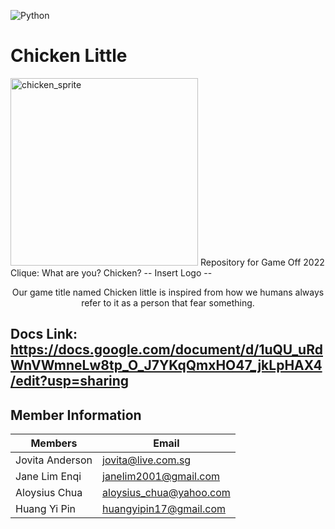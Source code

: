 ![Python](https://img.shields.io/badge/python-3670A0?style=for-the-badge&logo=python&logoColor=ffdd54)

# Chicken Little
<img style="width: 300px; height: 300px;" src="https://img.itch.zone/aW1hZ2UvMTA2MzY1NC82MDg4NzcyLmdpZg==/347x500/00ORFO.gif" alt="chicken_sprite">
Repository for Game Off 2022 <br>
Clique: What are you? Chicken?
-- Insert Logo --
  <br/>
  <div>
    <p align="center">
      Our game title named Chicken little is inspired from how we humans always refer to it as a person that fear something.
    </p>
    </div>

## Docs Link: https://docs.google.com/document/d/1uQU_uRdWnVWmneLw8tp_O_J7YKqQmxHO47_jkLpHAX4/edit?usp=sharing

## Member Information

| Members               | Email                                                             
| --------------------- | ---------------- 
| Jovita Anderson       |  jovita@live.com.sg                   
| Jane Lim Enqi         |  janelim2001@gmail.com          
| Aloysius Chua         |  aloysius_chua@yahoo.com
| Huang Yi Pin          |  huangyipin17@gmail.com


